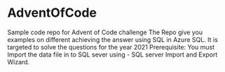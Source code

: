 # AdventOfCode
Sample code repo for Advent of Code challenge
The Repo give you examples on different achieving the answer using SQL in Azure SQL.
It is targeted to solve the questions for the year 2021
Prerequisite: You must Import the data file in to SQL sever using - SQL server Import and Export Wizard. 
